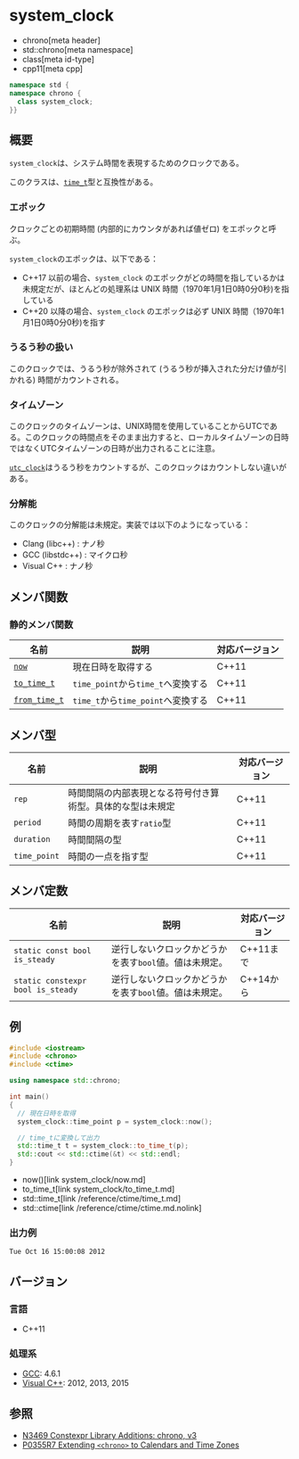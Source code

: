 # system_clock
* chrono[meta header]
* std::chrono[meta namespace]
* class[meta id-type]
* cpp11[meta cpp]

```cpp
namespace std {
namespace chrono {
  class system_clock;
}}
```

## 概要
`system_clock`は、システム時間を表現するためのクロックである。

このクラスは、[`time_t`](/reference/ctime/time_t.md)型と互換性がある。


### エポック
クロックごとの初期時間 (内部的にカウンタがあれば値ゼロ) をエポックと呼ぶ。

`system_clock`のエポックは、以下である：

- C++17 以前の場合、`system_clock` のエポックがどの時間を指しているかは未規定だが、ほとんどの処理系は UNIX 時間（1970年1月1日0時0分0秒)を指している
- C++20 以降の場合、`system_clock` のエポックは必ず UNIX 時間（1970年1月1日0時0分0秒)を指す


### うるう秒の扱い
このクロックでは、うるう秒が除外されて (うるう秒が挿入された分だけ値が引かれる) 時間がカウントされる。


### タイムゾーン
このクロックのタイムゾーンは、UNIX時間を使用していることからUTCである。このクロックの時間点をそのまま出力すると、ローカルタイムゾーンの日時ではなくUTCタイムゾーンの日時が出力されることに注意。

[`utc_clock`](utc_clock.md)はうるう秒をカウントするが、このクロックはカウントしない違いがある。


### 分解能
このクロックの分解能は未規定。実装では以下のようになっている：

- Clang (libc++) : ナノ秒
- GCC (libstdc++) : マイクロ秒
- Visual C++ : ナノ秒


## メンバ関数
### 静的メンバ関数

| 名前 | 説明 | 対応バージョン |
|------------------------------------------------|--------------------|-------|
| [`now`](system_clock/now.md)                 | 現在日時を取得する                 | C++11 |
| [`to_time_t`](system_clock/to_time_t.md)     | `time_point`から`time_t`へ変換する | C++11 |
| [`from_time_t`](system_clock/from_time_t.md) | `time_t`から`time_point`へ変換する | C++11 |


## メンバ型

| 名前 | 説明 | 対応バージョン |
|--------------|--------------------------------|-------|
| `rep`        | 時間間隔の内部表現となる符号付き算術型。具体的な型は未規定 | C++11 |
| `period`     | 時間の周期を表す`ratio`型      | C++11 |
| `duration`   | 時間間隔の型                   | C++11 |
| `time_point` | 時間の一点を指す型             | C++11 |


## メンバ定数

| 名前 | 説明 | 対応バージョン |
|-------------|--------------------------------------------------------|-------|
| `static const bool is_steady`     | 逆行しないクロックかどうかを表す`bool`値。値は未規定。 | C++11まで |
| `static constexpr bool is_steady` | 逆行しないクロックかどうかを表す`bool`値。値は未規定。 | C++14から |


## 例
```cpp example
#include <iostream>
#include <chrono>
#include <ctime>

using namespace std::chrono;

int main()
{
  // 現在日時を取得
  system_clock::time_point p = system_clock::now();

  // time_tに変換して出力
  std::time_t t = system_clock::to_time_t(p);
  std::cout << std::ctime(&t) << std::endl;
}
```
* now()[link system_clock/now.md]
* to_time_t[link system_clock/to_time_t.md]
* std::time_t[link /reference/ctime/time_t.md]
* std::ctime[link /reference/ctime/ctime.md.nolink]

### 出力例
```
Tue Oct 16 15:00:08 2012
```

## バージョン
### 言語
- C++11

### 処理系
- [GCC](/implementation.md#gcc): 4.6.1
- [Visual C++](/implementation.md#visual_cpp): 2012, 2013, 2015

## 参照

- [N3469 Constexpr Library Additions: chrono, v3](http://www.open-std.org/jtc1/sc22/wg21/docs/papers/2012/n3469.html)
- [P0355R7 Extending `<chrono>` to Calendars and Time Zones](http://www.open-std.org/jtc1/sc22/wg21/docs/papers/2018/p0355r7.html)

